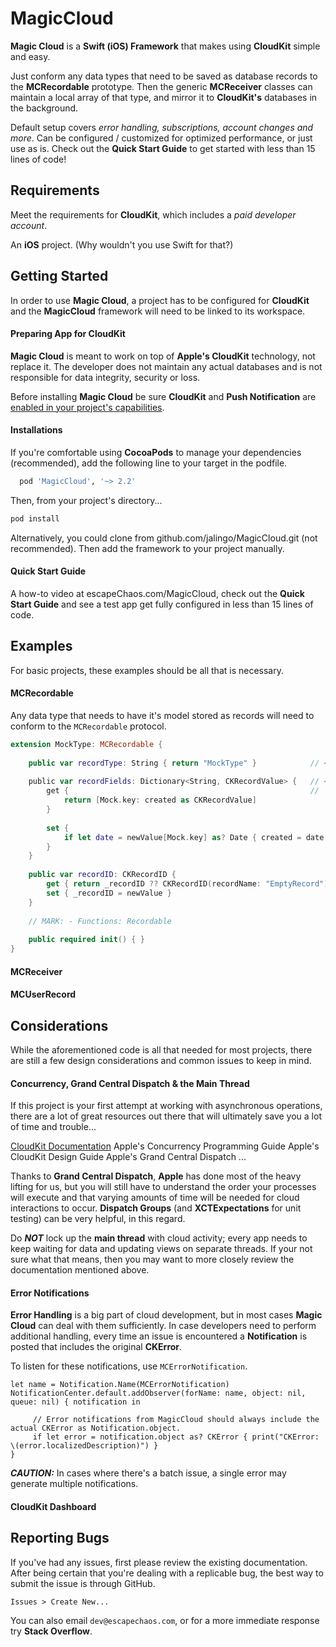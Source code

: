 # MagicCloud

**Magic Cloud** is a **Swift (iOS) Framework** that makes using **CloudKit** simple and easy.

Just conform any data types that need to be saved as database records to the **MCRecordable** prototype. Then the generic **MCReceiver** classes can maintain a local array of that type, and mirror it to **CloudKit's** databases in the background.

Default setup covers _error handling, subscriptions, account changes and more_. Can be configured / customized for optimized performance, or just use as is. Check out the **Quick Start Guide** to get started with less than 15 lines of code!

## Requirements

Meet the requirements for **CloudKit**, which includes a _paid developer account_.

An **iOS** project. (Why wouldn't you use Swift for that?)

## Getting Started

In order to use **Magic Cloud**, a project has to be configured for **CloudKit** and the **MagicCloud** framework will need to be linked to its workspace.

#### Preparing App for CloudKit

**Magic Cloud** is meant to work on top of **Apple's CloudKit** technology, not replace it. The developer does not maintain any actual databases and is not responsible for data integrity, security or loss.

Before installing **Magic Cloud** be sure **CloudKit** and **Push Notification** are [enabled in your project's capabilities](https://developer.apple.com/library/content/documentation/DataManagement/Conceptual/CloudKitQuickStart/EnablingiCloudandConfiguringCloudKit/EnablingiCloudandConfiguringCloudKit.html).

#### Installations

If you're comfortable using **CocoaPods** to manage your dependencies (recommended), add the following line to your target in the podfile. 

```ruby
  pod 'MagicCloud', '~> 2.2'
```

Then, from your project's directory...

```bash
pod install
```

Alternatively, you could clone from github.com/jalingo/MagicCloud.git (not recommended). Then add the framework to your project manually.

#### Quick Start Guide

A how-to video at escapeChaos.com/MagicCloud, check out the **Quick Start Guide** and see a test app get fully configured in less than 15 lines of code.

## Examples

For basic projects, these examples should be all that is necessary.

#### MCRecordable

Any data type that needs to have it's model stored as records will need to conform to the `MCRecordable` protocol. 

```swift
extension MockType: MCRecordable {
    
    public var recordType: String { return "MockType" }            // <-- This string will serve as a CKRecordType.Name
    
    public var recordFields: Dictionary<String, CKRecordValue> {   // <-- This is where the properties that need to be saved   
        get {                                                      //     are set / recovered from CKRecord fields. 
            return [Mock.key: created as CKRecordValue] 
        }
        
        set {
            if let date = newValue[Mock.key] as? Date { created = date }
        }
    }
    
    public var recordID: CKRecordID {
        get { return _recordID ?? CKRecordID(recordName: "EmptyRecord") }
        set { _recordID = newValue }
    }
    
    // MARK: - Functions: Recordable
    
    public required init() { }
}
```

#### MCReceiver

#### MCUserRecord

## Considerations

While the aforementioned code is all that needed for most projects, there are still a few design considerations and common issues to keep in mind.

#### Concurrency, Grand Central Dispatch & the Main Thread

If this project is your first attempt at working with asynchronous operations, there are a lot of great resources out there that will ultimately save you a lot of time and trouble...

[CloudKit Documentation](https://developer.apple.com/documentation/cloudkit)
Apple's Concurrency Programming Guide
Apple's CloudKit Design Guide
Apple's Grand Central Dispatch ...

Thanks to **Grand Central Dispatch**, **Apple** has done most of the heavy lifting for us, but you will still have to understand the order your processes will execute and that varying amounts of time will be needed for cloud interactions to occur. **Dispatch Groups** (and **XCTExpectations** for unit testing) can be very helpful, in this regard.

Do ***NOT*** lock up the **main thread** with cloud activity; every app needs to keep waiting for data and updating views on separate threads. If your not sure what that means, then you may want to more closely review the documentation mentioned above.

#### Error Notifications

**Error Handling** is a big part of cloud development, but in most cases **Magic Cloud** can deal with them sufficiently. In case developers need to perform additional handling, every time an issue is encountered a **Notification** is posted that includes the original **CKError**.

To listen for these notifications, use `MCErrorNotification`.

```
let name = Notification.Name(MCErrorNotification)
NotificationCenter.default.addObserver(forName: name, object: nil, queue: nil) { notification in

     // Error notifications from MagicCloud should always include the actual CKError as Notification.object.
     if let error = notification.object as? CKError { print("CKError: \(error.localizedDescription)") }
}
```

***CAUTION:***  In cases where there's a batch issue, a single error may generate multiple notifications.

#### CloudKit Dashboard

## Reporting Bugs

If you've had any issues, first please review the existing documentation. After being certain that you're dealing with a replicable bug, the best way to submit the issue is through GitHub.

```
Issues > Create New...
```

You can also email `dev@escapechaos.com`, or for a more immediate response try **Stack Overflow**.
